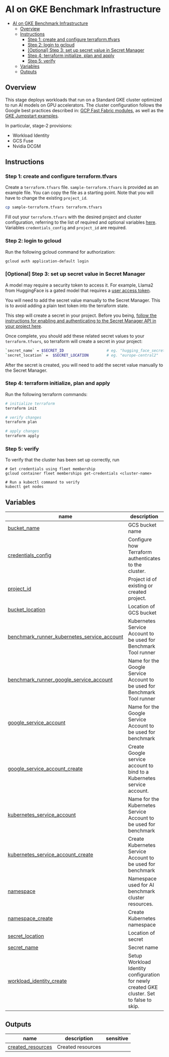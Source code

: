 # AI on GKE Benchmark Infrastructure

<!-- BEGIN TOC -->
- [AI on GKE Benchmark Infrastructure](#ai-on-gke-benchmark-infrastructure)
  - [Overview](#overview)
  - [Instructions](#instructions)
    - [Step 1: create and configure terraform.tfvars](#step-1-create-and-configure-terraformtfvars)
    - [Step 2: login to gcloud](#step-2-login-to-gcloud)
    - [\[Optional\] Step 3: set up secret value in Secret Manager](#optional-step-3-set-up-secret-value-in-secret-manager)
    - [Step 4: terraform initialize, plan and apply](#step-4-terraform-initialize-plan-and-apply)
    - [Step 5: verify](#step-5-verify)
  - [Variables](#variables)
  - [Outputs](#outputs)
<!-- END TOC -->

## Overview

This stage deploys workloads that run on a Standard GKE cluster optimized to run AI models on GPU accelerators. The cluster configuration follows the
Google best practices described in:
[GCP Fast Fabric modules](https://github.com/GoogleCloudPlatform/cloud-foundation-fabric),
as well as the [GKE Jumpstart examples](https://github.com/GoogleCloudPlatform/cloud-foundation-fabric/blob/gke-blueprints/0-redis/blueprints/gke/jumpstart/jumpstart-0-infra/README.md).

In particular, stage-2 provisions:
- Workload Identity
- GCS Fuse
- Nvidia DCGM

## Instructions

### Step 1: create and configure terraform.tfvars

Create a `terraform.tfvars` file. `sample-terraform.tfvars` is provided as an example file. You can copy the file as a starting point. Note that you will have to change the existing `project_id`.

```bash
cp sample-terraform.tfvars terraform.tfvars
```

Fill out your `terraform.tfvars` with the desired project and cluster configuration, referring to the list of required and optional variables [here](#variables). Variables `credentials_config` and `project_id` are required.

### Step 2: login to gcloud

Run the following gcloud command for authorization:

```bash
gcloud auth application-default login
```

### [Optional] Step 3: set up secret value in Secret Manager

A model may require a security token to access it. For example, Llama2 from HuggingFace is a gated model that requires a [user access token](https://huggingface.co/docs/hub/en/security-tokens).

You will need to add the secret value manually to the Secret Manager. This is to avoid adding a plain text token into the terraform state.

This step will create a secret in your project. Before you being, [follow the instructions for enabling and authenticating to the Secret Manager API in your project here](https://cloud.google.com/secret-manager/docs/creating-and-accessing-secrets#before_you_begin).

Once complete, you should add these related secret values to your `terraform.tfvars`,
so terraform will create a secret in your project:

```bash
`secret_name` = $SECRET_ID                   # eg. "hugging_face_secret"
`secret_location` =  $SECRET_LOCATION        # eg. "europe-central2"
```

After the secret is created, you will need to add the secret value manually to
the Secret Manager.

### Step 4: terraform initialize, plan and apply

Run the following terraform commands:

```bash
# initialize terraform
terraform init

# verify changes
terraform plan

# apply changes
terraform apply
```

### Step 5: verify

To verify that the cluster has been set up correctly, run
```
# Get credentials using fleet membership
gcloud container fleet memberships get-credentials <cluster-name>

# Run a kubectl command to verify
kubectl get nodes
```

<!-- BEGIN TFDOC -->
## Variables

| name | description | type | required | default |
|---|---|:---:|:---:|:---:|
| [bucket_name](variables.tf#L86) | GCS bucket name | <code>string</code> | ✓ |  |
| [credentials_config](variables.tf#L17) | Configure how Terraform authenticates to the cluster. | <code title="object&#40;&#123;&#10;  fleet_host &#61; optional&#40;string&#41;&#10;  kubeconfig &#61; optional&#40;object&#40;&#123;&#10;    context &#61; optional&#40;string&#41;&#10;    path    &#61; optional&#40;string, &#34;&#126;&#47;.kube&#47;config&#34;&#41;&#10;  &#125;&#41;&#41;&#10;&#125;&#41;">object&#40;&#123;&#8230;&#125;&#41;</code> | ✓ |  |
| [project_id](variables.tf#L36) | Project id of existing or created project. | <code>string</code> | ✓ |  |
| [bucket_location](variables.tf#L92) | Location of GCS bucket | <code>string</code> |  | <code>&#34;US&#34;</code> |
| [benchmark_runner_kubernetes_service_account](variables.tf#L60) | Kubernetes Service Account to be used for Benchmark Tool runner | <code>string</code> |  | <code>&#34;locust-runner-ksa&#34;</code> |
| [benchmark_runner_google_service_account](variables.tf#L60) | Name for the Google Service Account to be used for Benchmark Tool runner | <code>string</code> |  | <code>&#34;locust-runner-sa&#34;</code> |
| [google_service_account](variables.tf#L73) | Name for the Google Service Account to be used for benchmark | <code>string</code> |  | <code>&#34;benchmark-sa&#34;</code> |
| [google_service_account_create](variables.tf#L80) | Create Google service account to bind to a Kubernetes service account. | <code>bool</code> |  | <code>true</code> |
| [kubernetes_service_account](variables.tf#L60) | Name for the Kubernetes Service Account to be used for benchmark | <code>string</code> |  | <code>&#34;benchmark-ksa&#34;</code> |
| [kubernetes_service_account_create](variables.tf#L67) | Create Kubernetes Service Account to be used for benchmark | <code>bool</code> |  | <code>true</code> |
| [namespace](variables.tf#L41) | Namespace used for AI benchmark cluster resources. | <code>string</code> |  | <code>&#34;benchmark&#34;</code> |
| [namespace_create](variables.tf#L48) | Create Kubernetes namespace | <code>bool</code> |  | <code>true</code> |
| [secret_location](variables.tf#L105) | Location of secret | <code>string</code> |  | <code>null</code> |
| [secret_name](variables.tf#L98) | Secret name | <code>string</code> |  | <code>null</code> |
| [workload_identity_create](variables.tf#L54) | Setup Workload Identity configuration for newly created GKE cluster. Set to false to skip. | <code>bool</code> |  | <code>true</code> |

## Outputs

| name | description | sensitive |
|---|---|:---:|
| [created_resources](outputs.tf#L1) | Created resources |  |
<!-- END TFDOC -->

